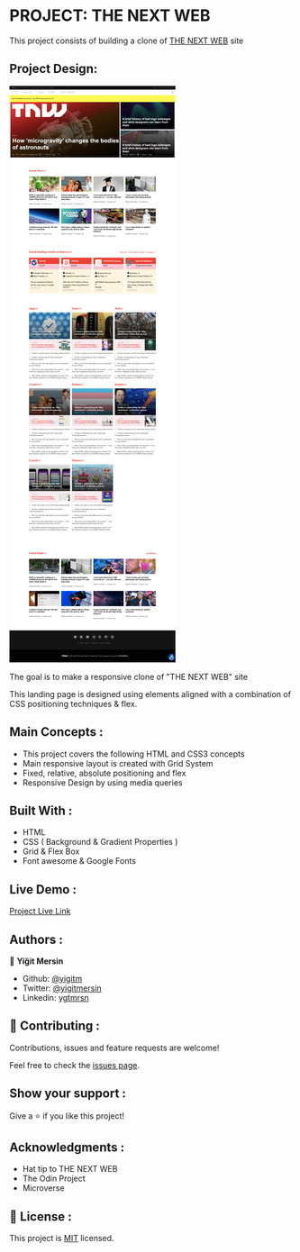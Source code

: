 # PROJECT: THE NEXT WEB

This project consists of building a clone of [THE NEXT WEB](https://thenextweb.com/) site

## Project Design:

![Project Design](images/screenshot.png)

The goal is to make a responsive clone of "THE NEXT WEB" site

This landing page is designed using elements aligned with a combination of CSS positioning techniques & flex.

## Main Concepts :

- This project covers the following HTML and CSS3 concepts
- Main responsive layout is created with Grid System
- Fixed, relative, absolute positioning and flex
- Responsive Design by using media queries

## Built With :

- HTML
- CSS ( Background & Gradient Properties )
- Grid & Flex Box
- Font awesome & Google Fonts

## Live Demo :

[Project Live Link](https://yigitm.github.io/TNW-Clone/)

## Authors :

👤 **Yiğit Mersin**

- Github: [@yigitm](https://github.com/yigitm)
- Twitter: [@yigitmersin](https://twitter.com/ygtmrsn)
- Linkedin: [ygtmrsn](https://www.linkedin.com/in/yigitmersin)

## 🤝 Contributing :

Contributions, issues and feature requests are welcome!

Feel free to check the [issues page](https://github.com/yigitm/TNW-Clone/issues).

## Show your support :

Give a ⭐️ if you like this project!

## Acknowledgments :

- Hat tip to THE NEXT WEB
- The Odin Project
- Microverse

## 📝 License :

This project is [MIT](https://github.com/yigitm) licensed.
